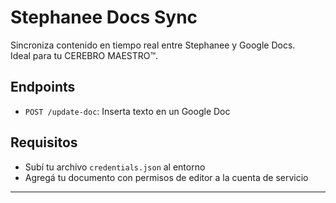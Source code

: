 # Stephanee Docs Sync

Sincroniza contenido en tiempo real entre Stephanee y Google Docs.  
Ideal para tu CEREBRO MAESTRO™.

## Endpoints

- `POST /update-doc`: Inserta texto en un Google Doc

## Requisitos

- Subí tu archivo `credentials.json` al entorno
- Agregá tu documento con permisos de editor a la cuenta de servicio

---
